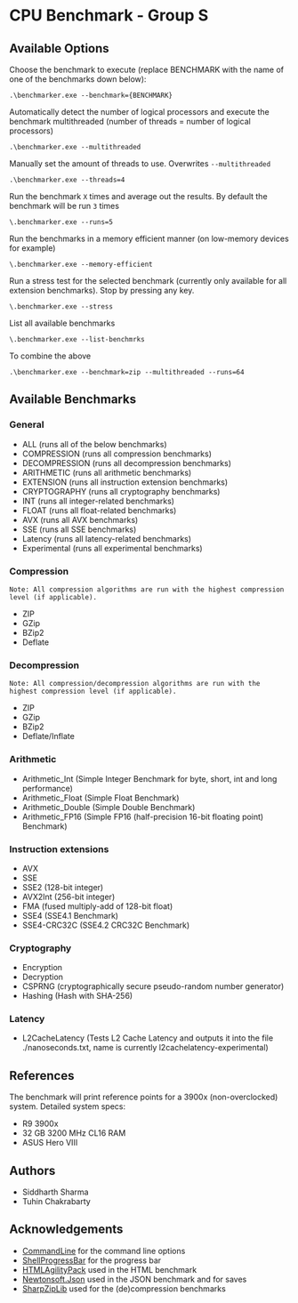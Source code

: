 # CPU Benchmark - Group S

## Available Options

Choose the benchmark to execute (replace BENCHMARK with the name of one of the benchmarks down below):

`.\benchmarker.exe --benchmark={BENCHMARK}`

Automatically detect the number of logical processors and execute the benchmark multithreaded (number of threads = number of logical processors)

`.\benchmarker.exe --multithreaded`

Manually set the amount of threads to use. Overwrites `--multithreaded`

`.\benchmarker.exe --threads=4`

Run the benchmark `X` times and average out the results. By default the benchmark will be run `3` times

`\.benchmarker.exe --runs=5`

Run the benchmarks in a memory efficient manner (on low-memory devices for example)

`\.benchmarker.exe --memory-efficient`

Run a stress test for the selected benchmark (currently only available for all extension benchmarks). Stop by pressing any key.

`\.benchmarker.exe --stress`

List all available benchmarks

`\.benchmarker.exe --list-benchmrks`

To combine the above

`.\benchmarker.exe --benchmark=zip --multithreaded --runs=64`

## Available Benchmarks

### General

* ALL (runs all of the below benchmarks)
* COMPRESSION (runs all compression benchmarks)
* DECOMPRESSION (runs all decompression benchmarks)
* ARITHMETIC (runs all arithmetic benchmarks)
* EXTENSION (runs all instruction extension benchmarks)
* CRYPTOGRAPHY (runs all cryptography benchmarks)
* INT (runs all integer-related benchmarks)
* FLOAT (runs all float-related benchmarks)
* AVX (runs all AVX benchmarks)
* SSE (runs all SSE benchmarks)
* Latency (runs all latency-related benchmarks)
* Experimental (runs all experimental benchmarks)

### Compression

`Note: All compression algorithms are run with the highest compression level (if applicable).`

* ZIP
* GZip
* BZip2
* Deflate

### Decompression

`Note: All compression/decompression algorithms are run with the highest compression level (if applicable).`

* ZIP
* GZip
* BZip2
* Deflate/Inflate

### Arithmetic

* Arithmetic_Int (Simple Integer Benchmark for byte, short, int and long performance)
* Arithmetic_Float (Simple Float Benchmark)
* Arithmetic_Double (Simple Double Benchmark)
* Arithmetic_FP16 (Simple FP16 (half-precision 16-bit floating point) Benchmark)

### Instruction extensions

* AVX
* SSE
* SSE2 (128-bit integer)
* AVX2Int (256-bit integer)
* FMA (fused multiply-add of 128-bit float)
* SSE4 (SSE4.1 Benchmark)
* SSE4-CRC32C (SSE4.2 CRC32C Benchmark)

### Cryptography

* Encryption
* Decryption
* CSPRNG (cryptographically secure pseudo-random number generator)
* Hashing (Hash with SHA-256)

### Latency

* L2CacheLatency (Tests L2 Cache Latency and outputs it into the file ./nanoseconds.txt, name is currently l2cachelatency-experimental)

## References

The benchmark will print reference points for a 3900x (non-overclocked) system.
Detailed system specs:
- R9 3900x
- 32 GB 3200 MHz CL16 RAM
- ASUS Hero VIII

## Authors

- Siddharth Sharma
- Tuhin Chakrabarty

## Acknowledgements

- [CommandLine](https://github.com/commandlineparser/commandline) for the command line options
- [ShellProgressBar](https://github.com/Mpdreamz/shellprogressbar) for the progress bar
- [HTMLAgilityPack](https://github.com/zzzprojects/html-agility-pack) used in the HTML benchmark
- [Newtonsoft.Json](https://github.com/JamesNK/Newtonsoft.Json) used in the JSON benchmark and for saves
- [SharpZipLib](https://github.com/icsharpcode/SharpZipLib) used for the (de)compression benchmarks
